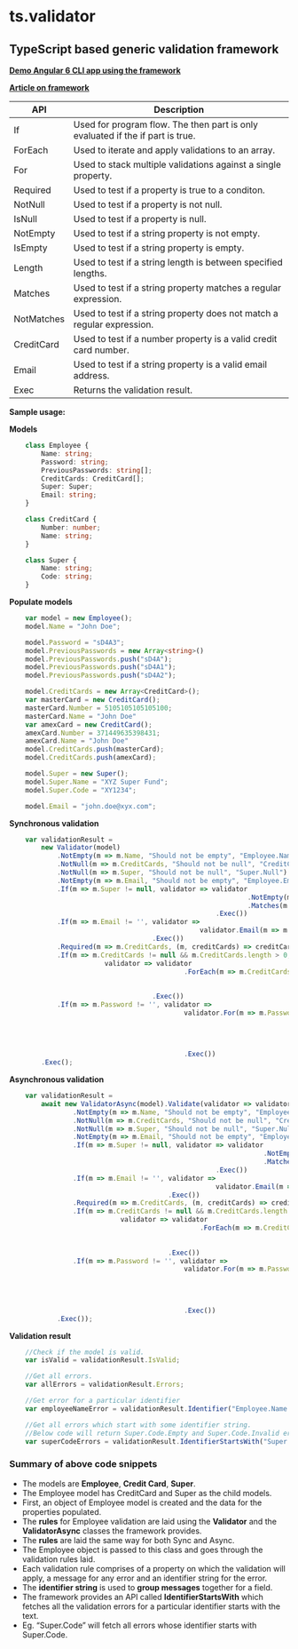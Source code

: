 # ts.validator

## TypeScript based generic validation framework

[**Demo Angular 6 CLI app using the framework**](https://github.com/VeritasSoftware/ts-validator-app-angular6)

[**Article on framework**](https://www.c-sharpcorner.com/article/ts-validator-typescript-based-generic-validation-framework/)

| API          | Description                                                                    |
| ------------ | ------------------------------------------------------------------------------ |
| If           | Used for program flow. The then part is only evaluated if the if part is true. |
| ForEach      | Used to iterate and apply validations to an array.                             |
| For          | Used to stack multiple validations against a single property.                  |
| Required     | Used to test if a property is true to a conditon.                              |
| NotNull      | Used to test if a property is not null.                                        |
| IsNull       | Used to test if a property is null.                                            |
| NotEmpty     | Used to test if a string property is not empty.                                |
| IsEmpty      | Used to test if a string property is empty.                                    |
| Length       | Used to test if a string length is between specified lengths.                  |
| Matches      | Used to test if a string property matches a regular expression.                |
| NotMatches   | Used to test if a string property does not match a regular expression.         |
| CreditCard   | Used to test if a number property is a valid credit card number.               |
| Email        | Used to test if a string property is a valid email address.                    |
| Exec         | Returns the validation result.                                                 |

**Sample usage:**

**Models**

```typescript
    class Employee {
        Name: string;
        Password: string;
        PreviousPasswords: string[];
        CreditCards: CreditCard[];
        Super: Super;
        Email: string;
    }

    class CreditCard {
        Number: number;
        Name: string;
    }

    class Super {
        Name: string;
        Code: string;
    }
```

**Populate models**

```typescript
    var model = new Employee();
    model.Name = "John Doe";

    model.Password = "sD4A3";
    model.PreviousPasswords = new Array<string>()     
    model.PreviousPasswords.push("sD4A");
    model.PreviousPasswords.push("sD4A1");
    model.PreviousPasswords.push("sD4A2");

    model.CreditCards = new Array<CreditCard>();
    var masterCard = new CreditCard();
    masterCard.Number = 5105105105105100;
    masterCard.Name = "John Doe"
    var amexCard = new CreditCard();
    amexCard.Number = 371449635398431;
    amexCard.Name = "John Doe"
    model.CreditCards.push(masterCard);
    model.CreditCards.push(amexCard);

    model.Super = new Super();
    model.Super.Name = "XYZ Super Fund";
    model.Super.Code = "XY1234";

    model.Email = "john.doe@xyx.com";
```

**Synchronous validation**

```typescript
    var validationResult = 
        new Validator(model)                              
            .NotEmpty(m => m.Name, "Should not be empty", "Employee.Name.Empty")
            .NotNull(m => m.CreditCards, "Should not be null", "CreditCard.Null")
            .NotNull(m => m.Super, "Should not be null", "Super.Null")
            .NotEmpty(m => m.Email, "Should not be empty", "Employee.Email.Empty")
            .If(m => m.Super != null, validator => validator
                                                            .NotEmpty(m => m.Super.Name, "Should not be empty", "Super.Code.Empty")
                                                            .Matches(m => m.Super.Code, "^[a-zA-Z]{2}\\d{4}$", "Should not be invalid", "Super.Code.Invalid")
                                                    .Exec())
            .If(m => m.Email != '', validator => 
                                                validator.Email(m => m.Email, "Should not be invalid", "Employee.Email.Invalid")
                                    .Exec())  
            .Required(m => m.CreditCards, (m, creditCards) => creditCards.length > 0, "Must have atleast 1 credit card", "CreditCard.Required")
            .If(m => m.CreditCards != null && m.CreditCards.length > 0, 
                        validator => validator
                                            .ForEach(m => m.CreditCards, validator => 
                                                                                validator.CreditCard(m => m.Number, "Should not be invalid", "CreditCard.Number.Invalid")                                                                                         
                                                                        .Exec())
                                    .Exec())
            .If(m => m.Password != '', validator => 
                                            validator.For(m => m.Password, passwordValidator =>
                                                                            passwordValidator.Matches("(?=.*?[0-9])(?=.*?[a-z])(?=.*?[A-Z])", "Password strength is not valid")
                                                                                             .Required((m, pwd) => pwd.length > 3, "Password length should be greater than 3")
                                                                                             .Required((m, pwd) => !m.PreviousPasswords.some(prevPwd => prevPwd == pwd), "Password is already used")
                                                                            .Exec())
                                            .Exec())                                                                                                                    
        .Exec();    
```

**Asynchronous validation**

```typescript
    var validationResult = 
        await new ValidatorAsync(model).Validate(validator => validator                              
                .NotEmpty(m => m.Name, "Should not be empty", "Employee.Name.Empty")
                .NotNull(m => m.CreditCards, "Should not be null", "CreditCard.Null")
                .NotNull(m => m.Super, "Should not be null", "Super.Null")
                .NotEmpty(m => m.Email, "Should not be empty", "Employee.Email.Empty")
                .If(m => m.Super != null, validator => validator
                                                                .NotEmpty(m => m.Super.Name, "Should not be empty", "Super.Code.Empty")
                                                                .Matches(m => m.Super.Code, "^[a-zA-Z]{2}\\d{4}$", "Should not be invalid", "Super.Code.Invalid")
                                                    .Exec())
                .If(m => m.Email != '', validator => 
                                                    validator.Email(m => m.Email, "Should not be invalid", "Employee.Email.Invalid")
                                        .Exec())  
                .Required(m => m.CreditCards, (m, creditCards) => creditCards.length > 0, "Must have atleast 1 credit card", "CreditCard.Required")
                .If(m => m.CreditCards != null && m.CreditCards.length > 0, 
                            validator => validator
                                                .ForEach(m => m.CreditCards, validator => 
                                                                                validator.CreditCard(m => m.Number, "Should not be invalid", "CreditCard.Number.Invalid")                                                                                         
                                                                            .Exec())
                                        .Exec())
                .If(m => m.Password != '', validator => 
                                            validator.For(m => m.Password, passwordValidator =>
                                                                                passwordValidator.Matches("(?=.*?[0-9])(?=.*?[a-z])(?=.*?[A-Z])", "Password strength is not valid")
                                                                                                 .Required((m, pwd) => pwd.length > 3, "Password length should be greater than 3")
                                                                                                 .Required((m, pwd) => !m.PreviousPasswords.some(prevPwd => prevPwd == pwd), "Password is already used")
                                                                            .Exec())
                                            .Exec())                                                                                                                    
            .Exec());
```

**Validation result**

```typescript
    //Check if the model is valid.
    var isValid = validationResult.IsValid;

    //Get all errors.
    var allErrors = validationResult.Errors;

    //Get error for a particular identifier
    var employeeNameError = validationResult.Identifier("Employee.Name.Empty");

    //Get all errors which start with some identifier string. 
    //Below code will return Super.Code.Empty and Super.Code.Invalid errors
    var superCodeErrors = validationResult.IdentifierStartsWith("Super.Code");
```

### Summary of above code snippets

*   The models are **Employee**, **Credit Card**, **Super**.
*   The Employee model has CreditCard and Super as the child models.
*   First, an object of Employee model is created and the data for the properties populated.
*   The **rules** for Employee validation are laid using the **Validator** and the **ValidatorAsync** classes the framework provides.
*   The **rules** are laid the same way for both Sync and Async.
*   The Employee object is passed to this class and goes through the validation rules laid.
*   Each validation rule comprises of a property on which the validation will apply, a message for any error and an identifier string for the error.
*   The **identifier string** is used to **group messages** together for a field.
*   The framework provides an API called **IdentifierStartsWith** which fetches all the validation errors for a particular identifier starts with the text.
*   Eg. “Super.Code” will fetch all errors whose identifier starts with Super.Code.